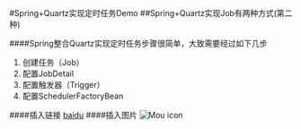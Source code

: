 #Spring+Quartz实现定时任务Demo
##Spring+Quartz实现Job有两种方式(第二种)


####Spring整合Quartz实现定时任务步骤很简单，大致需要经过如下几步
1. 创建任务（Job）
2. 配置JobDetail
3. 配置触发器（Trigger）
4. 配置SchedulerFactoryBean


####插入链接
[baidu](www.baidu.com)
####插入图片
![Mou icon](http://img3.imgtn.bdimg.com/it/u=4271053251,2424464488&fm=23&gp=0.jpg)